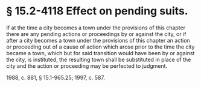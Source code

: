 # § 15.2-4118 Effect on pending suits.

<p>If at the time a city becomes a town under the provisions of this chapter there are any pending actions or proceedings by or against the city, or if after a city becomes a town under the provisions of this chapter an action or proceeding out of a cause of action which arose prior to the time the city became a town, which but for said transition would have been by or against the city, is instituted, the resulting town shall be substituted in place of the city and the action or proceeding may be perfected to judgment.</p><p>1988, c. 881, § 15.1-965.25; 1997, c. 587.</p>